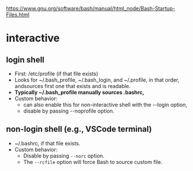 <https://www.gnu.org/software/bash/manual/html_node/Bash-Startup-Files.html>

# interactive

## login shell

- First: /etc/profile (if that file exists)
- Looks for ~/.bash_profile, ~/.bash_login, and ~/.profile, in that order, andsources first one that exists and is readable.
- **Typically ~/.bash_profile manually sources .bashrc,**
- Custom behavior:
  - can also enable this for non-interactive shell with the --login option,
  - disable by passing --noprofile option.

## non-login shell (e.g., VSCode terminal)

- ~/.bashrc, if that file exists.
- Custom behavior:
  - Disable by passing `--norc` option.
  - The `--rcfile` option will force Bash to source custom file.
